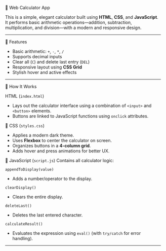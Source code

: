  🔢 Web Calculator App

This is a simple, elegant calculator built using **HTML**, **CSS**, and **JavaScript**. It performs basic arithmetic operations—addition, subtraction, multiplication, and division—with a modern and responsive design.

---
🚀 Features

- Basic arithmetic: `+`, `-`, `*`, `/`
- Supports decimal inputs
- Clear all (`C`) and delete last entry (`DEL`)
- Responsive layout using **CSS Grid**
- Stylish hover and active effects

---

 🧠 How It Works

 HTML (`index.html`)
- Lays out the calculator interface using a combination of `<input>` and `<button>` elements.
- Buttons are linked to JavaScript functions using `onclick` attributes.

🎨 CSS (`styles.css`)
- Applies a modern dark theme.
- Uses **Flexbox** to center the calculator on screen.
- Organizes buttons in a **4-column grid**.
- Adds hover and press animations for better UX.

🧮 JavaScript (`script.js`)
Contains all calculator logic:

 `appendToDisplay(value)`
- Adds a number/operator to the display.

 `clearDisplay()`
- Clears the entire display.

 `deleteLast()`
- Deletes the last entered character.

 `calculateResult()`
- Evaluates the expression using `eval()` (with `try/catch` for error handling).

---

